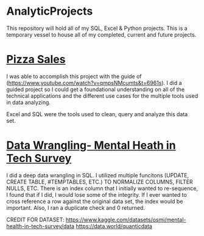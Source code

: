 # AnalyticProjects
This repository will hold all of my SQL, Excel &amp; Python projects. This is a temporary vessel to house all of my completed, current and future projects.

# [Pizza Sales](https://github.com/AntujuanetteAnalytics/AnalyticProjects/blob/main/Pizza_Sales_Sql_Data_Final%20Project.xlsx)
 I was able to accomplish this project with the guide of (https://www.youtube.com/watch?v=qmpsNMcumts&t=6961s). I did a guided project so I could get a foundational understanding on all of the technical applications and the different use cases for the multiple tools used in data analyzing.

Excel and SQL were the tools used to clean, query and analyze this data set.

# [Data Wrangling- Mental Heath in Tech Survey](https://github.com/AntujuanetteAnalytics/AnalyticProjects/blob/main/Mental%20Health%20Tech%20Survey_Data%20Wrangling-SQL.pdf)
I did a deep data wrangling in SQL. I utilized multiple funcitons (UPDATE, CREATE TABLE, #TEMPTABLES, ETC.) TO NORMALIZE COLUMNS, FILTER NULLS, ETC. There is an index column that I initially wanted to re-sequence, I found that if I did, I would lose some of the integrity. If I ever wanted to cross reference a row against the original data set, the index would be important. Also, I ran a duplicate check and 0 returned.

CREDIT FOR DATASET:
https://www.kaggle.com/datasets/osmi/mental-health-in-tech-survey/data
https://data.world/quanticdata
